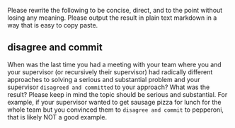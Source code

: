 Please rewrite the following to be concise, direct, and to the point without losing any meaning. 
Please output the result in plain text markdown in a way that is easy to copy paste. 

disagree and commit 
----

When was the last time you had a meeting with your team 
where you and your supervisor (or recursively their supervisor) 
had radically different approaches to solving a serious and substantial problem 
and your supervisor `disagreed and committed` to  your approach? 
What was the result? 
Please keep in mind the topic should be serious and substantial. 
For example, if your supervisor wanted to get sausage pizza for lunch for the whole team 
but you convinced them to `disagree and commit` to pepperoni, that is likely NOT a good example. 


